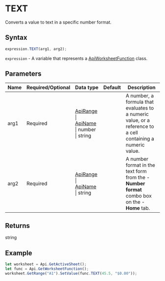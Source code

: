 # TEXT

Converts a value to text in a specific number format.

## Syntax

```javascript
expression.TEXT(arg1, arg2);
```

`expression` - A variable that represents a [ApiWorksheetFunction](../ApiWorksheetFunction.md) class.

## Parameters

| **Name** | **Required/Optional** | **Data type** | **Default** | **Description** |
| ------------- | ------------- | ------------- | ------------- | ------------- |
| arg1 | Required | [ApiRange](../../ApiRange/ApiRange.md) \| [ApiName](../../ApiName/ApiName.md) \| number \| string |  | A number, a formula that evaluates to a numeric value, or a reference to a cell containing a numeric value. |
| arg2 | Required | [ApiRange](../../ApiRange/ApiRange.md) \| [ApiName](../../ApiName/ApiName.md) \| string |  | A number format in the text form from the -**Number format** combo box on the -**Home** tab. |

## Returns

string

## Example



```javascript editor-xlsx
let worksheet = Api.GetActiveSheet();
let func = Api.GetWorksheetFunction();
worksheet.GetRange("A1").SetValue(func.TEXT(45.5, "$0.00"));
```

